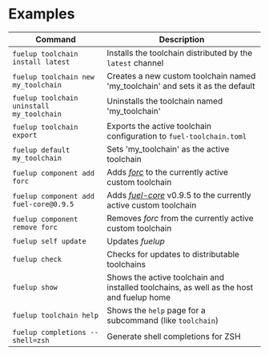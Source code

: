 # Examples

| Command                                   | Description                                                                              |
| ----------------------------------------- | ---------------------------------------------------------------------------------------- |
| `fuelup toolchain install latest`         | Installs the toolchain distributed by the `latest` channel                               |
| `fuelup toolchain new my_toolchain`       | Creates a new custom toolchain named 'my_toolchain' and sets it as the default           |
| `fuelup toolchain uninstall my_toolchain` | Uninstalls the toolchain named 'my_toolchain'                                            |
| `fuelup toolchain export`                 | Exports the active toolchain configuration to `fuel-toolchain.toml`                      |
| `fuelup default my_toolchain`             | Sets 'my_toolchain' as the active toolchain                                              |
| `fuelup component add forc`               | Adds _[forc]_ to the currently active custom toolchain                                   |
| `fuelup component add fuel-core@0.9.5`    | Adds _[fuel-core]_ v0.9.5 to the currently active custom toolchain                       |
| `fuelup component remove forc`            | Removes _forc_ from the currently active custom toolchain                                |
| `fuelup self update`                      | Updates _fuelup_                                                                         |
| `fuelup check`                            | Checks for updates to distributable toolchains                                           |
| `fuelup show`                             | Shows the active toolchain and installed toolchains, as well as the host and fuelup home |
| `fuelup toolchain help`                   | Shows the `help` page for a subcommand (like `toolchain`)                                |
| `fuelup completions --shell=zsh`          | Generate shell completions for ZSH                                                       |

[forc]: https://github.com/FuelLabs/sway/tree/master/forc
[fuel-core]: https://github.com/FuelLabs/fuel-core
